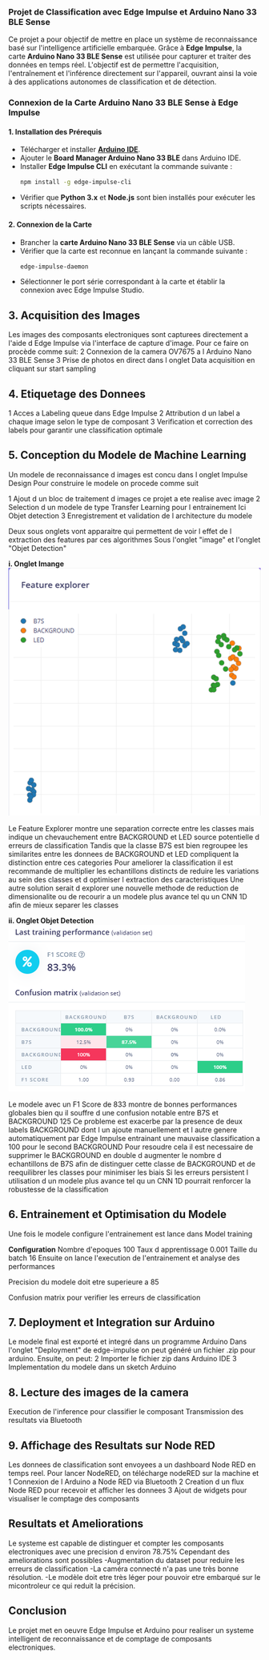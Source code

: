 ### Projet de Classification avec Edge Impulse et Arduino Nano 33 BLE Sense

Ce projet a pour objectif de mettre en place un système de reconnaissance basé sur l'intelligence artificielle embarquée. Grâce à **Edge Impulse**, la carte **Arduino Nano 33 BLE Sense** est utilisée pour capturer et traiter des données en temps réel. L'objectif est de permettre l'acquisition, l'entraînement et l'inférence directement sur l'appareil, ouvrant ainsi la voie à des applications autonomes de classification et de détection.

### Connexion de la Carte Arduino Nano 33 BLE Sense à Edge Impulse

#### 1. Installation des Prérequis
- Télécharger et installer **[Arduino IDE](https://www.arduino.cc/en/software)**.
- Ajouter le **Board Manager Arduino Nano 33 BLE** dans Arduino IDE.
- Installer **Edge Impulse CLI** en exécutant la commande suivante :
  ```sh
  npm install -g edge-impulse-cli
  ```
- Vérifier que **Python 3.x** et **Node.js** sont bien installés pour exécuter les scripts nécessaires.

#### 2. Connexion de la Carte
- Brancher la **carte Arduino Nano 33 BLE Sense** via un câble USB.
- Vérifier que la carte est reconnue en lançant la commande suivante :
  ```sh
  edge-impulse-daemon
  ```
- Sélectionner le port série correspondant à la carte et établir la connexion avec Edge Impulse Studio.

## 3. Acquisition des Images
Les images des composants electroniques sont capturees directement a l'aide d Edge Impulse via l'interface de capture d'image.
Pour ce faire on procède comme suit:
2 Connexion de la camera OV7675 a l Arduino Nano 33 BLE Sense
3 Prise de photos en direct dans l onglet Data acquisition en cliquant sur start sampling

## 4. Etiquetage des Donnees
1 Acces a Labeling queue dans Edge Impulse
2 Attribution d un label a chaque image selon le type de composant
3 Verification et correction des labels pour garantir une classification optimale

## 5. Conception du Modele de Machine Learning
Un modele de reconnaissance d images est concu dans l onglet Impulse Design
Pour construire le modele on procede comme suit

1 Ajout d un bloc de traitement d images  ce projet a ete realise avec image
2 Selection d un modele de type Transfer Learning pour l entrainement Ici Objet detection
3 Enregistrement et validation de l architecture du modele

Deux sous onglets vont apparaitre qui permettent de voir l effet de l extraction des features par ces algorithmes
Sous l'onglet "image" et l'onglet "Objet Detection"

**i. Onglet Imange**
![overview](edge_image.PNG)

Le Feature Explorer montre une separation correcte entre les classes mais indique un chevauchement entre BACKGROUND et LED source potentielle d erreurs de classification Tandis que la classe B7S est bien regroupee les similarites entre les donnees de BACKGROUND et LED compliquent la distinction entre ces categories Pour ameliorer la classification il est recommande de multiplier les echantillons distincts de reduire les variations au sein des classes et d optimiser l extraction des caracteristiques Une autre solution serait d explorer une nouvelle methode de reduction de dimensionalite ou de recourir a un modele plus avance tel qu un CNN 1D afin de mieux separer les classes

**ii. Onglet Objet Detection**
![overview](objetDetection.PNG)

Le modele avec un F1 Score de 833 montre de bonnes performances globales bien qu il souffre d une confusion notable entre B7S et BACKGROUND 125 Ce probleme est exacerbe par la presence de deux labels BACKGROUND dont l un ajoute manuellement et l autre genere automatiquement par Edge Impulse entrainant une mauvaise classification a 100 pour le second BACKGROUND Pour resoudre cela il est necessaire de supprimer le BACKGROUND en double d augmenter le nombre d echantillons de B7S afin de distinguer cette classe de BACKGROUND et de reequilibrer les classes pour minimiser les biais Si les erreurs persistent l utilisation d un modele plus avance tel qu un CNN 1D pourrait renforcer la robustesse de la classification

## 6. Entrainement et Optimisation du Modele
Une fois le modele configure l'entrainement est lance dans Model training


**Configuration**
Nombre d'epoques 100
Taux d apprentissage 0.001
Taille du batch 16
Ensuite on lance l'execution de l'entrainement et analyse des performances

Precision du modele doit etre superieure a 85

Confusion matrix pour verifier les erreurs de classification

## 7. Deployment et Integration sur Arduino

Le modele final est exporté et integré dans un programme Arduino
Dans l'onglet "Deployment" de edge-impulse on peut généré un fichier .zip pour arduino.
Ensuite, on peut:
2 Importer le fichier zip dans Arduino IDE
3 Implementation du modele dans un sketch Arduino

## 8. Lecture des images de la camera

Execution de l'inference pour classifier le composant
Transmission des resultats via Bluetooth

## 9. Affichage des Resultats sur Node RED
Les donnees de classification sont envoyees a un dashboard Node RED en temps reel.
Pour lancer NodeRED, on télécharge nodeRED sur la machine et
1 Connexion de l Arduino a Node RED via Bluetooth
2 Creation d un flux Node RED pour recevoir et afficher les donnees
3 Ajout de widgets pour visualiser le comptage des composants

## Resultats et Ameliorations
Le systeme est capable de distinguer et compter les composants electroniques avec une precision d environ 78.75% Cependant des ameliorations sont possibles
-Augmentation du dataset pour reduire les erreurs de classification
-La caméra connecté n'a pas une très bonne résolution.
-Le modèle doit etre très léger pour pouvoir etre embarqué sur le micontroleur ce qui reduit la précision.

##  Conclusion
Le projet met en oeuvre Edge Impulse et Arduino pour realiser un systeme intelligent de reconnaissance et de comptage de composants electroniques. 

